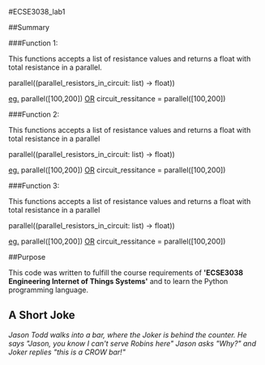 #ECSE3038_lab1 

 ##Summary

###Function 1: 

This functions accepts a list of resistance values and returns a float with total resistance in a parallel.

parallel((parallel_resistors_in_circuit: list) -> float))

<u>eg.</u>  parallel([100,200])  <u>OR</u> circuit_ressitance = parallel([100,200])

###Function 2: 

This functions accepts a list of resistance values and returns a float with total resistance in a parallel

parallel((parallel_resistors_in_circuit: list) -> float))

<u>eg.</u>  parallel([100,200])  <u>OR</u> circuit_ressitance = parallel([100,200])

###Function 3: 

This functions accepts a list of resistance values and returns a float with total resistance in a parallel

parallel((parallel_resistors_in_circuit: list) -> float))

<u>eg.</u>  parallel([100,200])  <u>OR</u> circuit_ressitance = parallel([100,200])


##Purpose 

This code was written to fulfill the course requirements of **'ECSE3038 Engineering Internet of Things Systems'** and to learn the Python programming language.  

## A Short Joke 

*Jason Todd walks into a bar, where the Joker is behind the counter. 
He says "Jason, you know I can't serve Robins here"
Jason asks "Why?" 
and Joker replies "this is a CROW bar!"*





